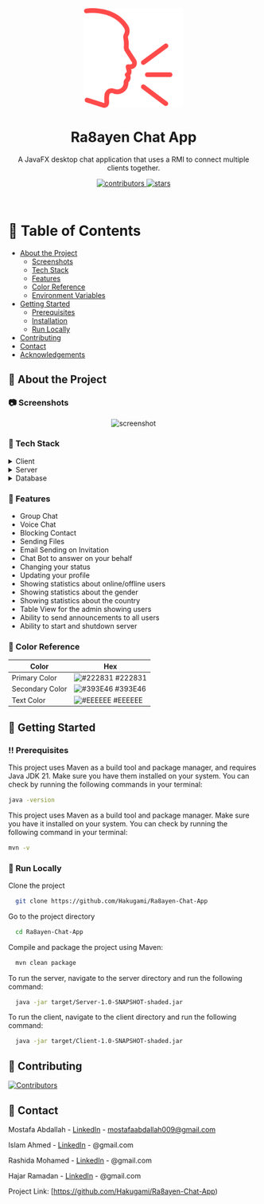 
<div align="center">

  <img src="Client/src/main/resources/Images/speak.png" alt="logo" width="200" height="auto" />
  <h1>Ra8ayen Chat App</h1>

  <p>
    A JavaFX desktop chat application that uses a RMI to connect multiple clients together.
  </p>


<!-- Badges -->
<p>
  <a href="https://github.com/Hakugami/Ra8ayen-Chat-App/graphs/contributors">
    <img src="https://img.shields.io/github/contributors/Hakugami/Ra8ayen-Chat-App" alt="contributors" />
  </a>

  <a href="https://github.com/Hakugami/Ra8ayen-Chat-App/stargazers">
    <img src="https://img.shields.io/github/stars/Hakugami/Ra8ayen-Chat-App" alt="stars" />
  </a>
</p>

</div>

<br />

<!-- Table of Contents -->
# :notebook_with_decorative_cover: Table of Contents

- [About the Project](#star2-about-the-project)
    * [Screenshots](#camera-screenshots)
    * [Tech Stack](#space_invader-tech-stack)
    * [Features](#dart-features)
    * [Color Reference](#art-color-reference)
    * [Environment Variables](#key-environment-variables)
- [Getting Started](#toolbox-getting-started)
    * [Prerequisites](#bangbang-prerequisites)
    * [Installation](#gear-installation)
    * [Run Locally](#running-run-locally)
- [Contributing](#wave-contributing)
- [Contact](#handshake-contact)
- [Acknowledgements](#gem-acknowledgements)



<!-- About the Project -->
## :star2: About the Project


<!-- Screenshots -->
### :camera: Screenshots

<div align="center"> 
  <img src="https://placehold.co/600x400?text=Your+Screenshot+here" alt="screenshot" />
</div>


<!-- TechStack -->
### :space_invader: Tech Stack

<details>
  <summary>Client</summary>
  <ul>
    <li><a href="https://openjfx.io/">JavaFX</a></li>
    <li><a href="https://docs.oracle.com/javafx/2/get_started/fxml_tutorial.htm">FXML</a></li>
    <li><a href="https://en.wikipedia.org/wiki/CSS">CSS</a></li>
    <li><a href="https://gluonhq.com/products/scene-builder/">SceneBuilder</a></li>
  </ul>
</details>

<details>
  <summary>Server</summary>
  <ul>
    <li><a href="https://www.java.com/en/">Java</a></li>
    <li><a href="https://docs.oracle.com/javase/8/docs/technotes/guides/jdbc/">JDBC</a></li>
    <li><a href="https://docs.oracle.com/javase/tutorial/rmi/">RMI</a></li>
    <li><a href="https://github.com/pierredavidbelanger/chatter-bot-api/tree/v2#java">Chatter Bot</a></li>
    <li><a href="https://www.digitalocean.com/community/tutorials/javamail-example-send-mail-in-java-smtp">Java Mail</a></li>
    <li><a href="https://mapstruct.org/">Map Struct</a></li>
  </ul>
</details>

<details>
<summary>Database</summary>
  <ul>
    <li><a href="https://www.mysql.com/">MySQL</a></li>
  </ul>
</details>

<!-- Features -->
### :dart: Features

- Group Chat
- Voice Chat
- Blocking Contact
- Sending Files
- Email Sending on Invitation
- Chat Bot to answer on your behalf
- Changing your status
- Updating your profile
- Showing statistics about online/offline users
- Showing statistics about the gender
- Showing statistics about the country
- Table View for the admin showing users
- Ability to send announcements to all users
- Ability to start and shutdown server

<!-- Color Reference -->
### :art: Color Reference

| Color             | Hex                                                                |
| ----------------- | ------------------------------------------------------------------ |
| Primary Color | ![#222831](https://via.placeholder.com/10/222831?text=+) #222831 |
| Secondary Color | ![#393E46](https://via.placeholder.com/10/393E46?text=+) #393E46 |
| Text Color | ![#EEEEEE](https://via.placeholder.com/10/EEEEEE?text=+) #EEEEEE |


<!-- Getting Started -->
## 	:toolbox: Getting Started

<!-- Prerequisites -->
### :bangbang: Prerequisites

This project uses Maven as a build tool and package manager, and requires Java JDK 21. Make sure you have them installed on your system. You can check by running the following commands in your terminal:

```bash
java -version
```

This project uses Maven as a build tool and package manager. Make sure you have it installed on your system. You can check by running the following command in your terminal:

```bash
mvn -v
```

<!-- Run Locally -->
### :running: Run Locally

Clone the project

```bash
  git clone https://github.com/Hakugami/Ra8ayen-Chat-App
```

Go to the project directory

```bash
  cd Ra8ayen-Chat-App
```

Compile and package the project using Maven:

```bash
  mvn clean package
```

To run the server, navigate to the server directory and run the following command:

```bash
  java -jar target/Server-1.0-SNAPSHOT-shaded.jar
```

To run the client, navigate to the client directory and run the following command:

```bash
  java -jar target/Client-1.0-SNAPSHOT-shaded.jar
```

<!-- Contributing -->
## :wave: Contributing

<a href="https://github.com/Hakugami/Ra8ayen-Chat-App/graphs/contributors">
  <img src="https://contrib.rocks/image?repo=Hakugami/Ra8ayen-Chat-App"  alt="Contributors"/>
</a>

<!-- Contact -->
## :handshake: Contact

Mostafa Abdallah - [LinkedIn](https://www.linkedin.com/in/mostafa-abdallah-a35130151/) - mostafaabdallah009@gmail.com

Islam Ahmed - [LinkedIn]() - @gmail.com

Rashida Mohamed - [LinkedIn]() - @gmail.com

Hajar Ramadan - [LinkedIn]() - @gmail.com

Project Link: [https://github.com/Hakugami/Ra8ayen-Chat-App)
